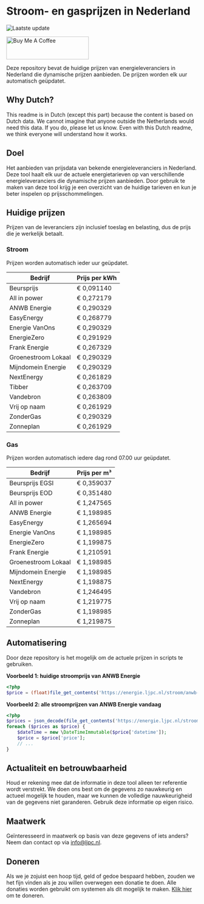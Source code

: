 # Stroom- en gasprijzen in Nederland

![Laatste update](https://img.shields.io/badge/laatste%20update-2024--09--09%2003%3A00%20CET-brightgreen)

<a href="https://www.buymeacoffee.com/Lars-" target="_blank"><img src="https://cdn.buymeacoffee.com/buttons/v2/default-orange.png" alt="Buy Me A Coffee" height="60" style="height: 60px !important;width: 217px !important;" ></a>

Deze repository bevat de huidige prijzen van energieleveranciers in Nederland die dynamische prijzen aanbieden. De prijzen worden elk uur automatisch geüpdatet.

## Why Dutch?

This readme is in Dutch (except this part) because the content is based on Dutch data. We cannot imagine that anyone outside the Netherlands would need this data. If you do, please let us know. Even with this Dutch readme, we think
everyone will understand how it works.

## Doel

Het aanbieden van prijsdata van bekende energieleveranciers in Nederland. Deze tool haalt elk uur de actuele energietarieven op van verschillende energieleveranciers die dynamische prijzen aanbieden. Door gebruik te maken van deze tool
krijg je een overzicht van de huidige tarieven en kun je beter inspelen op prijsschommelingen.

## Huidige prijzen

Prijzen van de leveranciers zijn inclusief toeslag en belasting, dus de prijs die je werkelijk betaalt.

### Stroom

Prijzen worden automatisch ieder uur geüpdatet.

 Bedrijf | Prijs per kWh 
---------|---------------
Beursprijs | € 0,091140
All in power | € 0,272179
ANWB Energie | € 0,290329
EasyEnergy | € 0,268779
Energie VanOns | € 0,290329
EnergieZero | € 0,291929
Frank Energie | € 0,267329
Groenestroom Lokaal | € 0,290329
Mijndomein Energie | € 0,290329
NextEnergy | € 0,261829
Tibber | € 0,263709
Vandebron | € 0,263809
Vrij op naam | € 0,261929
ZonderGas | € 0,290329
Zonneplan | € 0,261929


### Gas

Prijzen worden automatisch iedere dag rond 07.00 uur geüpdatet.

 Bedrijf | Prijs per m³ 
---------|--------------
Beursprijs EGSI | € 0,359037
Beursprijs EOD | € 0,351480
All in power | € 1,247565
ANWB Energie | € 1,198985
EasyEnergy | € 1,265694
Energie VanOns | € 1,198985
EnergieZero | € 1,199875
Frank Energie | € 1,210591
Groenestroom Lokaal | € 1,198985
Mijndomein Energie | € 1,198985
NextEnergy | € 1,198875
Vandebron | € 1,246495
Vrij op naam | € 1,219775
ZonderGas | € 1,198985
Zonneplan | € 1,219875


## Automatisering

Door deze repository is het mogelijk om de actuele prijzen in scripts te gebruiken.

**Voorbeeld 1: huidige stroomprijs van ANWB Energie**

```php
<?php
$price = (float)file_get_contents('https://energie.ljpc.nl/stroom/anwb-energie-nu.txt');

```

**Voorbeeld 2: alle stroomprijzen van ANWB Energie vandaag**

```php
<?php
$prices = json_decode(file_get_contents('https://energie.ljpc.nl/stroom/all-in-power-vandaag.json'),true);
foreach ($prices as $price) {
    $dateTime = new \DateTimeImmutable($price['datetime']);
    $price = $price['price'];
    // ...
}
```

## Actualiteit en betrouwbaarheid

Houd er rekening mee dat de informatie in deze tool alleen ter referentie wordt verstrekt. We doen ons best om de gegevens zo nauwkeurig en actueel mogelijk te houden, maar we kunnen de volledige nauwkeurigheid van de gegevens niet
garanderen. Gebruik deze informatie op eigen risico.

## Maatwerk

Geïnteresseerd in maatwerk op basis van deze gegevens of iets anders? Neem dan contact op
via [info@ljpc.nl](mailto:info@ljpc.nl?subject=Energie%20prijzen).

## Doneren

Als we je zojuist een hoop tijd, geld of gedoe bespaard hebben, zouden we het fijn vinden als je zou willen overwegen een
donatie te doen. Alle donaties worden gebruikt om systemen als dit mogelijk te
maken. [Klik hier](https://www.buymeacoffee.com/Lars-) om te doneren.
